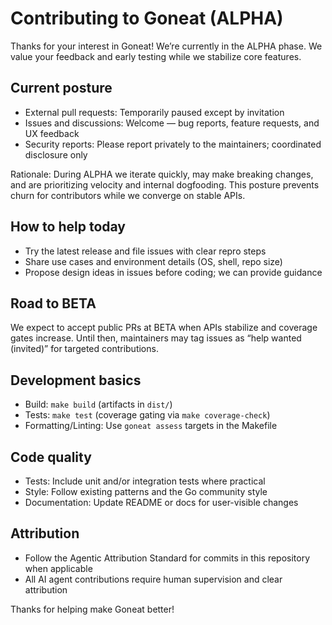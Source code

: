 # Contributing to Goneat (ALPHA)

Thanks for your interest in Goneat! We’re currently in the ALPHA phase. We value your feedback and early testing while we stabilize core features.

## Current posture

- External pull requests: Temporarily paused except by invitation
- Issues and discussions: Welcome — bug reports, feature requests, and UX feedback
- Security reports: Please report privately to the maintainers; coordinated disclosure only

Rationale: During ALPHA we iterate quickly, may make breaking changes, and are prioritizing velocity and internal dogfooding. This posture prevents churn for contributors while we converge on stable APIs.

## How to help today

- Try the latest release and file issues with clear repro steps
- Share use cases and environment details (OS, shell, repo size)
- Propose design ideas in issues before coding; we can provide guidance

## Road to BETA

We expect to accept public PRs at BETA when APIs stabilize and coverage gates increase. Until then, maintainers may tag issues as “help wanted (invited)” for targeted contributions.

## Development basics

- Build: `make build` (artifacts in `dist/`)
- Tests: `make test` (coverage gating via `make coverage-check`)
- Formatting/Linting: Use `goneat assess` targets in the Makefile

## Code quality

- Tests: Include unit and/or integration tests where practical
- Style: Follow existing patterns and the Go community style
- Documentation: Update README or docs for user-visible changes

## Attribution

- Follow the Agentic Attribution Standard for commits in this repository when applicable
- All AI agent contributions require human supervision and clear attribution

Thanks for helping make Goneat better!
